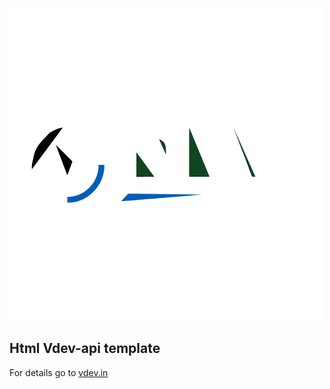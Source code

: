 [![vdev](img/vdev.gif)](htpps://vdev.in)


## Html Vdev-api template
For details go to [vdev.in](htpps://vdev.in)